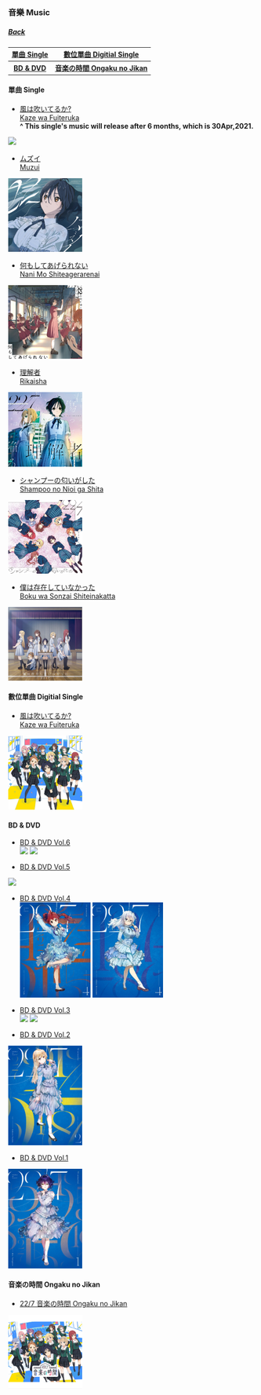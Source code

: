 ### 音樂 Music
##### [Back](../../readme.md)

<table>
<tr>
<th><a href="#single">單曲 Single</a></th>
<th><a href="#digitial_single">數位單曲 Digitial Single</a></th>
</tr>
<tr>
<th><a href="#bddvd">BD & DVD</a></th>
<th><a href="#Ongaku_no_Jikan">音楽の時間 Ongaku no Jikan</a></th>
</tr>
</table>

<a name="single"></a>
#### 單曲 Single

- [風は吹いてるか?<br>Kaze wa Fuiteruka](06_KazewaFuiteruka.html)  
<b>^ This single's music will release after 6 months, which is 30Apr,2021.</b><br>
<img src="../../Img/Music/KazeTypeA.jpg" width="30%">

- [ムズイ<br>Muzui](05_Muzui.html)  
<img src="../../Img/Music/MuzuiTypeA.jpg" width="30%">

- [何もしてあげられない<br>Nani Mo Shiteagerarenai](04_NaniMoShiteagerarenai.html)  
<img src="../../Img/Music/NaniMoTypeA.jpg" width="30%">

- [理解者<br>Rikaisha](03_Rikaisha.html)  
<img src="../../Img/Music/RikaishaTypeA.jpg" width="30%">

- [シャンプーの匂いがした<br>Shampoo no Nioi ga Shita](02_ShampoonoNioigaShita.html)  
<img src="../../Img/Music/ShampooTypeA.jpg" width="30%">

- [僕は存在していなかった<br>Boku wa Sonzai Shiteinakatta](01_BokuwaSonzaiShiteinakatta.html)  
<img src="../../Img/Music/BokuTypeA.jpg" width="30%">

<a name="digitial_single"></a>
#### 數位單曲 Digitial Single

- [風は吹いてるか?<br>Kaze wa Fuiteruka](Kaze%20wa%20Fuiteruka.html)  
<img src="../../Img/Music/KazewaFuiteruka.jpg" width="30%">  

<a name="bddvd"></a>
#### BD & DVD

- [BD & DVD Vol.6](BDDVD%20Vol6.html)  
<img src="../../Img/Music/BDDVDVol6_NicoleCover.jpg" width="30%"> <img src="../../Img/Music/BDDVDVol6_ThreeCover.jpg" width="30%">  

- [BD & DVD Vol.5](BDDVD%20Vol5.html)  
<img src="../../Img/Music/BDDVDVol5_AyakaCover.jpg" width="30%">  

- [BD & DVD Vol.4](BDDVD%20Vol4.html)  
<img src="../../Img/Music/BDDVDVol4_JunCover.jpg" width="30%"> <img src="../../Img/Music/BDDVDVol4_AkaneCover.jpg" width="30%">  

- [BD & DVD Vol.3](BDDVD%20Vol3.html)  
<img src="../../Img/Music/BDDVDVol3_MiyakoCover.png" width="30%"> <img src="../../Img/Music/BDDVDVol3_ReikaCover.png" width="30%">  

- [BD & DVD Vol.2](BDDVD%20Vol2.html)  
<img src="../../Img/Music/BDDVDVol2_SakuraCover.jpg" width="30%">  

- [BD & DVD Vol.1](BDDVD%20Vol1.html)  
<img src="../../Img/Music/BDDVDVol1_MiuCover.jpg" width="30%">  

<a name="Ongaku_no_Jikan"></a>
#### 音楽の時間 Ongaku no Jikan

- [22/7 音楽の時間 Ongaku no Jikan](227%20Ongaku%20no%20Jikan.html)  
<img src="../../Img/Music/Ongaku%20no%20Jikan.JPG" width="30%">
